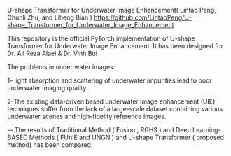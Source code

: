 
U-shape Transformer for Underwater Image Enhancement( Lintao Peng, Chunli Zhu, and Liheng Bian ) 
https://github.com/LintaoPeng/U-shape_Transformer_for_Underwater_Image_Enhancement

This repository is the official PyTorch implementation of U-shape Transformer for Underwater Image Enhancement. It has been designed for Dr. Ali Reza Alaei & Dr. Vinh Bui 


The problems in under water images:

1- light absorption and scattering of underwater impurities lead to poor underwater imaging quality.

2-The existing data-driven based underwater image enhancement (UIE) techniques suffer from the lack of a large-scale dataset containing various underwater scenes and high-fidelity reference images.


-- The results of Traditional Method ( Fusion , RGHS ) and Deep Learning-BASED Methods ( FUnIE and UNGN ) and U-shape Transformer ( proposed method) has been compared.

